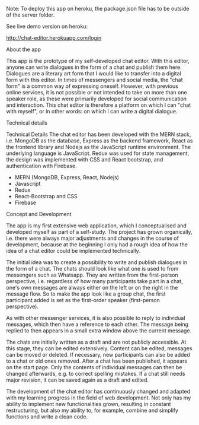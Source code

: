 Note: To deploy this app on heroku, the package.json file has to be outside of the server folder.

See live demo version on heroku:

http://chat-editor.herokuapp.com/login

About the app

This app is the prototype of my self-developed chat editor. With this editor, anyone can write dialogues in the form of a chat and publish them here. Dialogues are a literary art form that I would like to transfer into a digital form with this editor. In times of messengers and social media, the "chat form" is a common way of expressing oneself. However, with previous online services, it is not possible or not intended to take on more than one speaker role, as these were primarily developed for social communication and interaction.
This chat editor is therefore a platform on which I can "chat with myself", or in other words: on which I can write a digital dialogue.

Technical details

Technical Details
The chat editor has been developed with the MERN stack, i.e. MongoDB as the database, Express as the backend framework, React as the frontend library and Nodejs as the JavaScript runtime environment. The underlying language is JavaScript. Redux was used for state management, the design was implemented with CSS and React bootstrap, and authentication with Firebase.

- MERN (MongoDB, Express, React, Nodejs)
- Javascript
- Redux
- React-Bootstrap and CSS
- Firebase

Concept and Development

The app is my first extensive web application, which I conceptualised and developed myself as part of a self-study. The project has grown organically, i.e. there were always major adjustments and changes in the course of development, because at the beginning I only had a rough idea of how the idea of a chat editor could be implemented technically.

The initial idea was to create a possibility to write and publish dialogues in the form of a chat. The chats should look like what one is used to from messengers such as Whatsapp. They are written from the first-person perspective, i.e. regardless of how many participants take part in a chat, one's own messages are always either on the left or on the right in the message flow. So to make the app look like a group chat, the first participant added is set as the first-order speaker (first-person perspective).

As with other messenger services, it is also possible to reply to individual messages, which then have a reference to each other. The message being replied to then appears in a small extra window above the current message.

The chats are initially written as a draft and are not publicly accessible. At this stage, they can be edited extensively. Content can be edited, messages can be moved or deleted. If necessary, new participants can also be added to a chat or old ones removed. After a chat has been published, it appears on the start page. Only the contents of individual messages can then be changed afterwards, e.g. to correct spelling mistakes. If a chat still needs major revision, it can be saved again as a draft and edited.

The development of the chat editor has continuously changed and adapted with my learning progress in the field of web development. Not only has my ability to implement new functionalities grown, resulting in constant restructuring, but also my ability to, for example, combine and simplify functions and write a clean code.
